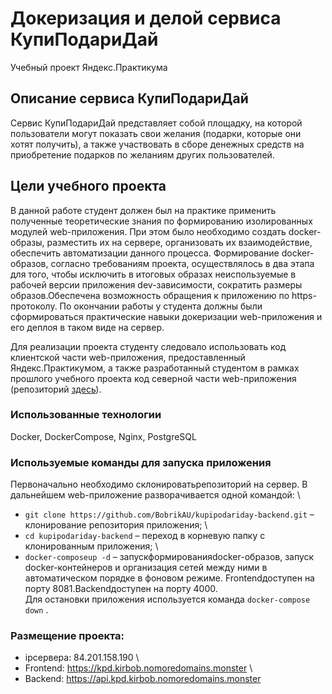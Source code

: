 # Докеризация и делой сервиса КупиПодариДай

Учебный проект Яндекс.Практикума

## Описание сервиса КупиПодариДай

Сервис КупиПодариДай представляет собой площадку, на которой пользователи могут показать свои желания (подарки, которые они хотят получить), а также участвовать в сборе денежных средств на приобретение подарков по желаниям других пользователей.

## Цели учебного проекта

В данной работе студент должен был на практике применить полученные теоретические знания по формированию изолированных модулей web-приложения. При этом было необходимо создать docker-образы, разместить их на сервере, организовать их взаимодействие, обеспечить автоматизации данного процесса. Формирование docker-образов, согласно требованиям проекта, осуществлялось в два этапа для того, чтобы исключить в итоговых образах неиспользуемые в рабочей версии приложения dev-зависимости, сократить размеры образов.Обеспечена возможность обращения к приложению по https-протоколу. По окончании работы у студента должны были сформироваться практические навыки докеризации web-приложения и его деплоя в таком виде на сервер.

Для реализации проекта студенту следовало использовать код клиентской части web-приложения, предоставленный Яндекс.Практикумом, а также разработанный студентом в рамках прошлого учебного проекта код северной части web-приложения (репозиторий [здесь](https://github.com/BobrikAU/kupipodariday-backend)).

### Использованные технологии

Docker, DockerCompose, Nginx, PostgreSQL

### Используемые команды для запуска приложения

Первоначально необходимо склонироватьрепозиторий на сервер. В дальнейшем web-приложение разворачивается одной командой: \

- `git clone https://github.com/BobrikAU/kupipodariday-backend.git` – клонирование репозитория приложения; \
- `cd kupipodariday-backend` – переход в корневую папку с клонированным приложения; \
- `docker-composeup -d` – запускформированияdocker-образов, запуск docker-контейнеров и организация сетей между ними в автоматическом порядке в фоновом режиме. Frontendдоступен на порту 8081.Backendдоступен на порту 4000. \
  Для остановки приложения используется команда `docker-compose down` .

### Размещение проекта:

- ipсервера: 84.201.158.190 \
- Frontend: https://kpd.kirbob.nomoredomains.monster \
- Backend: https://api.kpd.kirbob.nomoredomains.monster
